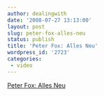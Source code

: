 ```yaml
---
author: dealingwith
date: '2008-07-27 13:13:00'
layout: post
slug: peter-fox-alles-neu
status: publish
title: 'Peter Fox: Alles Neu'
wordpress_id: '2723'
categories:
 - video
---
```


[Peter Fox: Alles Neu][1]

   [1]:
http://vids.myspace.com/index.cfm?fuseaction=vids.individual&videoid=38707286

